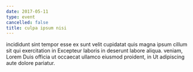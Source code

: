 ```yaml
---
date: 2017-05-11
type: event
cancelled: false
title: culpa ipsum nisi
---
```

incididunt sint tempor esse ex sunt velit cupidatat quis magna ipsum cillum sit qui exercitation in Excepteur laboris in deserunt labore aliqua. veniam, Lorem Duis officia ut occaecat ullamco eiusmod proident, in Ut adipiscing aute dolore pariatur.